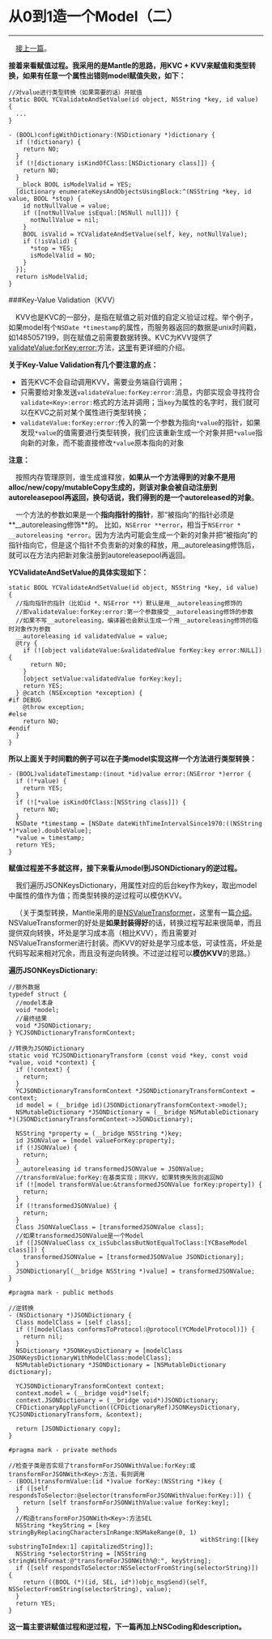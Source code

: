 # 从0到1造一个Model（二）

---

&emsp;[接上一篇](https://github.com/yc418214/Article/blob/master/%E4%BB%8E0%E5%88%B01%E9%80%A0%E4%B8%80%E4%B8%AAModel%EF%BC%88%E4%B8%80%EF%BC%89.md)。

<p>

**接着来看赋值过程。我采用的是Mantle的思路，用KVC + KVV来赋值和类型转换，如果有任意一个属性出错则model赋值失败，如下：**

````
//对value进行类型转换（如果需要的话）并赋值
static BOOL YCValidateAndSetValue(id object, NSString *key, id value) {
  ...
}

- (BOOL)configWithDictionary:(NSDictionary *)dictionary {
  if (!dictionary) {
    return NO;
  }
  if (![dictionary isKindOfClass:[NSDictionary class]]) {
    return NO;
  }
  __block BOOL isModelValid = YES;
  [dictionary enumerateKeysAndObjectsUsingBlock:^(NSString *key, id value, BOOL *stop) {
    id notNullValue = value;
    if ([notNullValue isEqual:[NSNull null]]) {
      notNullValue = nil;
    }
    BOOL isValid = YCValidateAndSetValue(self, key, notNullValue);
    if (!isValid) {  
      *stop = YES;
      isModelValid = NO;
    }
  }];
  return isModelValid;
}

````

<p>

###Key-Value Validation（KVV）

&emsp;KVV也是KVC的一部分，是指在赋值之前对值的自定义验证过程。举个例子，如果model有个`NSDate *timestamp`的属性，而服务器返回的数据是unix时间戳，如1485057199，则在赋值之前需要数据转换。KVC为KVV提供了[validateValue:forKey:error:](https://developer.apple.com/reference/objectivec/nsobject/1416754-validatevalue?language=objc)方法，[这里](https://developer.apple.com/library/content/documentation/Cocoa/Conceptual/KeyValueCoding/Validation.html#//apple_ref/doc/uid/20002173-CJBDBHCB)有更详细的介绍。

<p>

**关于Key-Value Validation有几个要注意的点：**

- 首先KVC不会自动调用KVV，需要业务端自行调用；
- 只需要给对象发送`validateValue:forKey:error:`消息，内部实现会寻找符合`validate<Key>:error:`格式的方法并调用；当`key`为属性的名字时，我们就可以在KVC之前对某个属性进行类型转换；
- `validateValue:forKey:error:`传入的第一个参数为指向`*value`的指针，如果发现`*value`的值需要进行类型转换，我们应该重新生成一个对象并把`*value`指向新的对象，而不能直接修改`*value`原本指向的对象

**注意：**

&emsp;按照内存管理原则，谁生成谁释放，**如果从一个方法得到的对象不是用alloc/new/copy/mutableCopy生成的，则该对象会被自动注册到autoreleasepool再返回，换句话说，我们得到的是一个autoreleased的对象**。 

&emsp;一个方法的参数如果是一个**指向指针的指针**，那“被指向”的指针必须是**\__autoreleasing修饰**的。 比如，`NSError **error`，相当于`NSError * __autoreleasing *error`。因为方法内可能会生成一个新的对象并把“被指向”的指针指向它，但是这个指针不负责新的对象的释放，用\__autoreleasing修饰后，就可以在方法内把新对象注册到autoreleasepool再返回。

**YCValidateAndSetValue的具体实现如下：**

````
static BOOL YCValidateAndSetValue(id object, NSString *key, id value) {
  //指向指针的指针（比如id *、NSError **）默认是用__autoreleasing修饰的
  //即validateValue:forKey:error:第一个参数接受__autoreleasing修饰的参数
  //如果不写__autoreleasing，编译器也会默认生成一个用__autoreleasing修饰的临时对象作为参数
  __autoreleasing id validatedValue = value;
  @try {
    if (![object validateValue:&validatedValue forKey:key error:NULL]) {
      return NO;
    }
    [object setValue:validatedValue forKey:key];
    return YES;
  } @catch (NSException *exception) {
#if DEBUG
    @throw exception;
#else
    return NO;
#endif
  }
}

````

**所以上面关于时间戳的例子可以在子类model实现这样一个方法进行类型转换：**

````
- (BOOL)validateTimestamp:(inout *id)value error:(NSError *)error {
  if (!*value) {
    return YES;
  }
  if (![*value isKindOfClass:[NSString class]]) {
    return NO;
  }
  NSDate *timestamp = [NSDate dateWithTimeIntervalSince1970:((NSString *)*value).doubleValue];
  *value = timestamp;
  return YES;
}

````

<p>

**赋值过程差不多就这样，接下来看从model到JSONDictionary的逆过程。**

&emsp;我们遍历JSONKeysDictionary，用属性对应的后台key作为key，取出model中属性的值作为值；而类型转换的逆过程可以模仿KVV。

&emsp;（关于类型转换，Mantle采用的是[NSValueTransformer](https://developer.apple.com/reference/foundation/nsvaluetransformer)，这里有一篇[介绍](http://nshipster.cn/nsvaluetransformer/)。NSValueTransformer的好处是**如果封装得好**的话，转换过程写起来很简单，而且提供双向转换，坏处是学习成本高（相比KVV），而且需要对NSValueTransformer进行封装。而KVV的好处是学习成本低，可读性高，坏处是代码写起来相对冗余，而且没有逆向转换。不过逆过程可以**模仿KVV**的思路。）

**遍历JSONKeysDictionary:**

````
//额外数据
typedef struct {
  //model本身
  void *model;
  //最终结果
  void *JSONDictionary;
} YCJSONDictionaryTransformContext;

//转换为JSONDictionary
static void YCJSONDictionaryTransform (const void *key, const void *value, void *context) {
  if (!context) {
    return;
  }
  YCJSONDictionaryTransformContext *JSONDictionaryTransformContext = context;
  id model = (__bridge id)(JSONDictionaryTransformContext->model);
  NSMutableDictionary *JSONDictionary = (__bridge NSMutableDictionary *)(JSONDictionaryTransformContext->JSONDictionary);
    
  NSString *property = (__bridge NSString *)key;
  id JSONValue = [model valueForKey:property];
  if (!JSONValue) {
    return;
  }
  __autoreleasing id transformedJSONValue = JSONValue;
  //transformValue:forKey:在基类实现；同KVV，如果转换失败则返回NO
  if (![model transformValue:&transformedJSONValue forKey:property]) {
    return;
  }
  if (!transformedJSONValue) {
    return;
  }
  Class JSONValueClass = [transformedJSONValue class];
  //如果transformedJSONValue是一个Model
  if ([JSONValueClass cx_isSubclassButNotEqualToClass:[YCBaseModel class]]) {
    transformedJSONValue = [transformedJSONValue JSONDictionary];
  }
  JSONDictionary[(__bridge NSString *)value] = transformedJSONValue;
}

#pragma mark - public methods

//逆转换
- (NSDictionary *)JSONDictionary {
  Class modelClass = [self class];
  if (![modelClass conformsToProtocol:@protocol(YCModelProtocol)]) {
    return nil;
  }
  NSDictionary *JSONKeysDictionary = [modelClass JSONKeysDictionaryWithModelClass:modelClass];
  NSMutableDictionary *JSONDictionary = [NSMutableDictionary dictionary];
    
  YCJSONDictionaryTransformContext context;
  context.model = (__bridge void*)self;
  context.JSONDictionary = (__bridge void*)JSONDictionary;
  CFDictionaryApplyFunction((CFDictionaryRef)JSONKeysDictionary, YCJSONDictionaryTransform, &context);
    
  return [JSONDictionary copy];
}

#pragma mark - private methods

//检查子类是否实现了transformForJSONWithValue:forKey:或transformForJSONWith<Key>:方法，有则调用
- (BOOL)transformValue:(id *)value forKey:(NSString *)key {
  if ([self respondsToSelector:@selector(transformForJSONWithValue:forKey:)]) {
    return [self transformForJSONWithValue:value forKey:key];
  }
  //构造transformForJSONWith<Key>:方法SEL
  NSString *keyString = [key stringByReplacingCharactersInRange:NSMakeRange(0, 1)
                                                     withString:[[key substringToIndex:1] capitalizedString]];
  NSString *selectorString = [NSString stringWithFormat:@"transformForJSONWith%@:", keyString];
  if ([self respondsToSelector:NSSelectorFromString(selectorString)]) {
    return ((BOOL (*)(id, SEL, id*))objc_msgSend)(self, NSSelectorFromString(selectorString), value);
  }
  return YES;
}

````

<p>

**这一篇主要讲赋值过程和逆过程，下一篇再加上NSCoding和description。**



